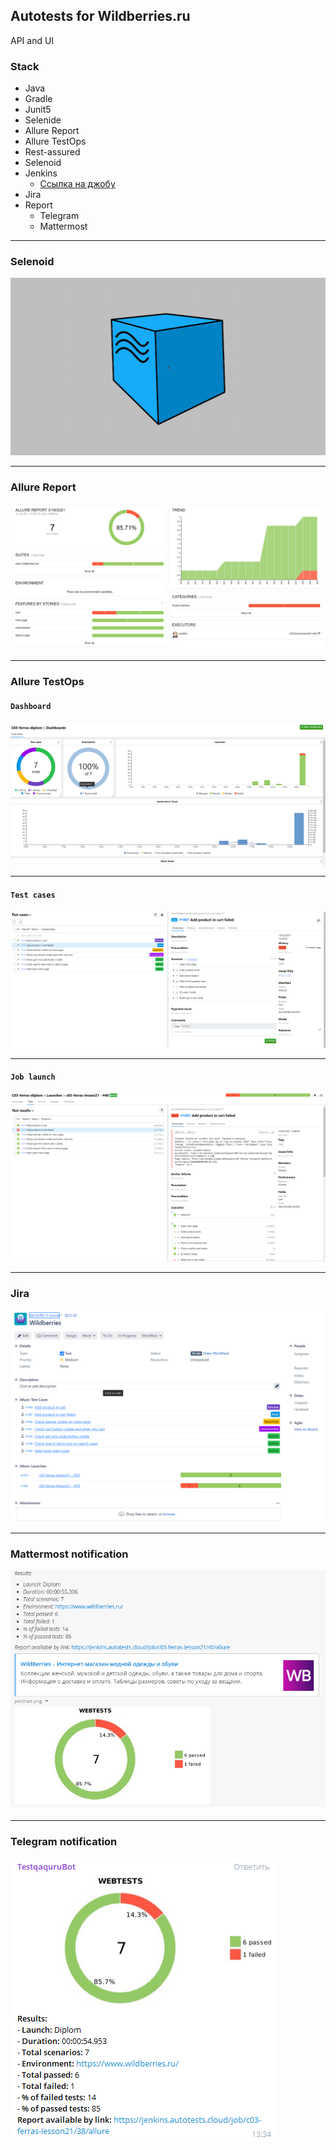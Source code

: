 ## Autotests for Wildberries.ru
API and UI
### Stack
* Java 
* Gradle
* Junit5 
* Selenide 
* Allure Report
* Allure TestOps
* Rest-assured
* Selenoid
* Jenkins
    * [Ссылка на джобу](https://jenkins.autotests.cloud/job/c03-ferras-lesson21/)
* Jira
* Report
    * Telegram
    * Mattermost
___
### Selenoid
![selenoid screenshot](./images/selenoid.gif)
___
### Allure Report
![allure screenshot](./images/allure_1.png)
___
### Allure TestOps
#### `Dashboard`
![allure screenshot](./images/allure_testops1.png)
***
#### `Test cases`
![allure screenshot](./images/allure_testops.png)
***
#### `Job launch`
![allure screenshot](./images/allure_testops2.png)
___
### Jira
![allure screenshot](./images/Jira_1.png)
___
### Mattermost notification
![allure screenshot](./images/mattermost.png)
___
### Telegram notification
![allure screenshot](./images/telegram.png)
